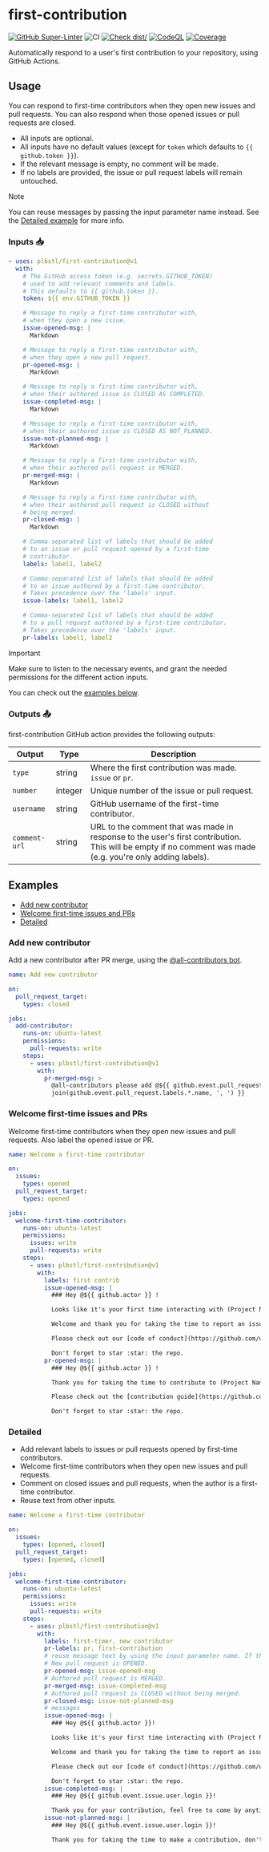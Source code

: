 # first-contribution

[![GitHub Super-Linter](https://github.com/plbstl/first-contribution/actions/workflows/linter.yml/badge.svg)](https://github.com/plbstl/first-contribution/actions/workflows/linter.yml)
![CI](https://github.com/plbstl/first-contribution/actions/workflows/ci.yml/badge.svg)
[![Check dist/](https://github.com/plbstl/first-contribution/actions/workflows/check-dist.yml/badge.svg)](https://github.com/plbstl/first-contribution/actions/workflows/check-dist.yml)
[![CodeQL](https://github.com/plbstl/first-contribution/actions/workflows/codeql-analysis.yml/badge.svg)](https://github.com/plbstl/first-contribution/actions/workflows/codeql-analysis.yml)
[![Coverage](./badges/coverage.svg)](./badges/coverage.svg)

Automatically respond to a user's first contribution to your repository, using GitHub Actions.

## Usage

You can respond to first-time contributors when they open new issues and pull requests. You can also respond when those
opened issues or pull requests are closed.

- All inputs are optional.
- All inputs have no default values (except for `token` which defaults to `{{ github.token }}`).
- If the relevant message is empty, no comment will be made.
- If no labels are provided, the issue or pull request labels will remain untouched.

> [!NOTE]
>
> You can reuse messages by passing the input parameter name instead. See the [Detailed example](#detailed) for more
> info.

### Inputs 📥

```yaml
- uses: plbstl/first-contribution@v1
  with:
    # The GitHub access token (e.g. secrets.GITHUB_TOKEN)
    # used to add relevant comments and labels.
    # This defaults to {{ github.token }}.
    token: ${{ env.GITHUB_TOKEN }}

    # Message to reply a first-time contributor with,
    # when they open a new issue.
    issue-opened-msg: |
      Markdown

    # Message to reply a first-time contributor with,
    # when they open a new pull request.
    pr-opened-msg: |
      Markdown

    # Message to reply a first-time contributor with,
    # when their authored issue is CLOSED AS COMPLETED.
    issue-completed-msg: |
      Markdown

    # Message to reply a first-time contributor with,
    # when their authored issue is CLOSED AS NOT_PLANNED.
    issue-not-planned-msg: |
      Markdown

    # Message to reply a first-time contributor with,
    # when their authored pull request is MERGED.
    pr-merged-msg: |
      Markdown

    # Message to reply a first-time contributor with,
    # when their authored pull request is CLOSED without
    # being merged.
    pr-closed-msg: |
      Markdown

    # Comma-separated list of labels that should be added
    # to an issue or pull request opened by a first-time
    # contributor.
    labels: label1, label2

    # Comma-separated list of labels that should be added
    # to an issue authored by a first-time contributor.
    # Takes precedence over the 'labels' input.
    issue-labels: label1, label2

    # Comma-separated list of labels that should be added
    # to a pull request authored by a first-time contributor.
    # Takes precedence over the 'labels' input.
    pr-labels: label1, label2
```

> [!IMPORTANT]
>
> Make sure to listen to the necessary events, and grant the needed permissions for the different action inputs.

You can check out the [examples below](#examples).

### Outputs 📤

first-contribution GitHub action provides the following outputs:

| Output        | Type    | Description                                                                                                                                                |
| ------------- | ------- | ---------------------------------------------------------------------------------------------------------------------------------------------------------- |
| `type`        | string  | Where the first contribution was made. `issue` or `pr`.                                                                                                    |
| `number`      | integer | Unique number of the issue or pull request.                                                                                                                |
| `username`    | string  | GitHub username of the first-time contributor.                                                                                                             |
| `comment-url` | string  | URL to the comment that was made in response to the user's first contribution. This will be empty if no comment was made (e.g. you're only adding labels). |

## Examples

- [Add new contributor](#add-new-contributor)
- [Welcome first-time issues and PRs](#welcome-first-time-issues-and-prs)
- [Detailed](#detailed)

### Add new contributor

Add a new contributor after PR merge, using the [@all-contributors bot](https://github.com/apps/allcontributors).

```yaml
name: Add new contributor

on:
  pull_request_target:
    types: closed

jobs:
  add-contributor:
    runs-on: ubuntu-latest
    permissions:
      pull-requests: write
    steps:
      - uses: plbstl/first-contribution@v1
        with:
          pr-merged-msg: >
            @all-contributors please add @${{ github.event.pull_request.user.login }} for ${{
            join(github.event.pull_request.labels.*.name, ', ') }}
```

### Welcome first-time issues and PRs

Welcome first-time contributors when they open new issues and pull requests. Also label the opened issue or PR.

```yaml
name: Welcome a first-time contributor

on:
  issues:
    types: opened
  pull_request_target:
    types: opened

jobs:
  welcome-first-time-contributor:
    runs-on: ubuntu-latest
    permissions:
      issues: write
      pull-requests: write
    steps:
      - uses: plbstl/first-contribution@v1
        with:
          labels: first contrib
          issue-opened-msg: |
            ### Hey @${{ github.actor }} !

            Looks like it's your first time interacting with (Project Name) here on GitHub.

            Welcome and thank you for taking the time to report an issue :heart:.

            Please check out our [code of conduct](https://github.com/user/repo/blob/main/CODE_OF_CONDUCT.md) to learn how to interact with the community.

            Don't forget to star :star: the repo.
          pr-opened-msg: |
            ### Hey @${{ github.actor }} !

            Thank you for taking the time to contribute to (Project Name). Your help is truly appreciated :heart:.

            Please check out the [contribution guide](https://github.com/user/repo/blob/main/CONTRIBUTING.md) which is very useful for working on pull requests.

            Don't forget to star :star: the repo.
```

### Detailed

- Add relevant labels to issues or pull requests opened by first-time contributors.
- Welcome first-time contributors when they open new issues and pull requests.
- Comment on closed issues and pull requests, when the author is a first-time contributor.
- Reuse text from other inputs.

```yaml
name: Welcome a first-time contributor

on:
  issues:
    types: [opened, closed]
  pull_request_target:
    types: [opened, closed]

jobs:
  welcome-first-time-contributor:
    runs-on: ubuntu-latest
    permissions:
      issues: write
      pull-requests: write
    steps:
      - uses: plbstl/first-contribution@v1
        with:
          labels: first-timer, new contributor
          pr-labels: pr, first-contribution
          # reuse message text by using the input parameter name. If the reused text is empty, nothing happens.
          # New pull request is OPENED.
          pr-opened-msg: issue-opened-msg
          # Authored pull request is MERGED.
          pr-merged-msg: issue-completed-msg
          # Authored pull request is CLOSED without being merged.
          pr-closed-msg: issue-not-planned-msg
          # messages
          issue-opened-msg: |
            ### Hey @${{ github.actor }}!

            Looks like it's your first time interacting with (Project Name) here on GitHub.

            Welcome and thank you for taking the time to report an issue :heart:.

            Please check out our [code of conduct](https://github.com/user/repo/blob/main/CODE_OF_CONDUCT.md) and [contribution guide](https://github.com/user/repo/blob/main/CONTRIBUTING.md) to learn how to interact with and contribute to the community.

            Don't forget to star :star: the repo.
          issue-completed-msg: |
            ### Hey @${{ github.event.issue.user.login }}!

            Thank you for your contribution, feel free to come by anytime.
          issue-not-planned-msg: |
            ### Hey @${{ github.event.issue.user.login }}!

            Thank you for taking the time to make a contribution, don't let this stop you from reaching out again.
```
